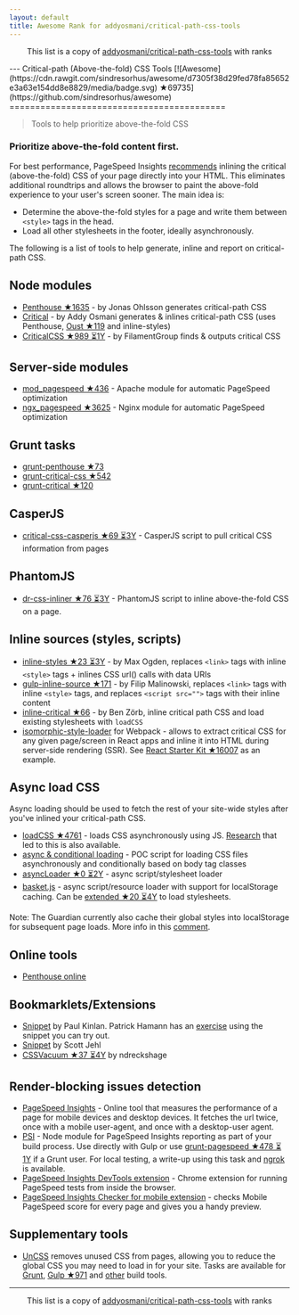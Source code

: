 ```yaml
---
layout: default
title: Awesome Rank for addyosmani/critical-path-css-tools
---
```


<p align="center">
	This list is a copy of <a href="https://github.com/addyosmani/critical-path-css-tools">addyosmani/critical-path-css-tools</a> with ranks
</p>
---
Critical-path (Above-the-fold) CSS Tools [![Awesome](https://cdn.rawgit.com/sindresorhus/awesome/d7305f38d29fed78fa85652e3a63e154dd8e8829/media/badge.svg) ★69735](https://github.com/sindresorhus/awesome)
==========================================

> Tools to help prioritize above-the-fold CSS

### Prioritize above-the-fold content first.

For best performance, PageSpeed Insights [recommends](https://developers.google.com/speed/docs/insights/PrioritizeVisibleContent) inlining the critical (above-the-fold) CSS of your page directly into your HTML. This eliminates additional roundtrips and allows the browser to paint the above-fold experience to your user's screen sooner. The main idea is:

* Determine the above-the-fold styles for a page and write them between `<style>` tags in the head.
* Load all other stylesheets in the footer, ideally asynchronously.

The following is a list of tools to help generate, inline and report on critical-path CSS.

## Node modules


* [Penthouse ★1635](https://github.com/pocketjoso/penthouse) - by Jonas Ohlsson generates critical-path CSS
* [Critical](https://github.com/addyosmani/critical) - by Addy Osmani generates & inlines critical-path CSS (uses Penthouse, [Oust ★119](https://github.com/addyosmani/oust) and inline-styles)
* [CriticalCSS ★989 ⏳1Y](https://github.com/filamentgroup/criticalcss) - by FilamentGroup finds & outputs critical CSS


## Server-side modules

* [mod_pagespeed ★436](https://github.com/pagespeed/mod_pagespeed) - Apache module for automatic PageSpeed optimization
* [ngx_pagespeed ★3625](https://github.com/pagespeed/ngx_pagespeed) - Nginx module for automatic PageSpeed optimization

## Grunt tasks

* [grunt-penthouse ★73](https://github.com/fatso83/grunt-penthouse)
* [grunt-critical-css ★542](https://github.com/filamentgroup/grunt-criticalcss)
* [grunt-critical ★120](https://github.com/bezoerb/grunt-critical)

## CasperJS

* [critical-css-casperjs ★69 ⏳3Y](https://github.com/ibrennan/critical-css-casperjs) - CasperJS script to pull critical CSS information from pages

## PhantomJS

* [dr-css-inliner ★76 ⏳3Y](https://github.com/drdk/dr-css-inliner) - PhantomJS script to inline above-the-fold CSS on a page.

## Inline sources (styles, scripts)

* [inline-styles ★23 ⏳3Y](https://github.com/maxogden/inline-styles) - by Max Ogden, replaces `<link>` tags with inline `<style>` tags + inlines CSS url() calls with data URIs
* [gulp-inline-source ★171](https://github.com/fmal/gulp-inline-source) - by Filip Malinowski, replaces `<link>` tags with inline `<style>` tags, and replaces `<script src="">` tags with their inline content
* [inline-critical ★66](https://github.com/bezoerb/inline-critical) - by Ben Zörb, inline critical path CSS and load existing stylesheets with `loadCSS`
* [isomorphic-style-loader](https://github.com/kriasoft/isomorphic-style-loader/) for Webpack - allows to extract critical CSS for any given page/screen in React apps and inline it into HTML during server-side rendering (SSR). See [React Starter Kit ★16007](https://github.com/kriasoft/react-starter-kit) as an example.

## Async load CSS

Async loading should be used to fetch the rest of your site-wide styles after you've inlined your critical-path CSS.

* [loadCSS ★4761](https://github.com/filamentgroup/loadCSS) - loads CSS asynchronously using JS. [Research](https://gist.github.com/scottjehl/87176715419617ae6994) that led to this is also available.
* [async & conditional loading](https://gist.github.com/matt-bailey/602b40c77a5d3381ff26) - POC script for loading CSS files asynchronously and conditionally based on body tag classes
* [asyncLoader ★0 ⏳2Y](https://github.com/n0mad01/asyncLoader) - async script/stylesheet loader
* [basket.js](http://addyosmani.github.io/basket.js/) - async script/resource loader with support for localStorage caching. Can be [extended ★20 ⏳4Y](https://github.com/andrewwakeling/basket-css-example) to load stylesheets.

Note: The Guardian currently also cache their global styles into localStorage for subsequent page loads. More info in this [comment](https://gist.github.com/scottjehl/87176715419617ae6994).

## Online tools

* [Penthouse online](https://jonassebastianohlsson.com/criticalpathcssgenerator/)

## Bookmarklets/Extensions

* [Snippet](https://gist.github.com/PaulKinlan/6284142) by Paul Kinlan. Patrick Hamann has an [exercise](http://patrickhamann.com/workshops/performance/tasks/2_Critical_Path/2_2.html) using the snippet you can try out.
* [Snippet](https://gist.github.com/scottjehl/b6129da04733e4e0f9a4) by Scott Jehl
* [CSSVacuum ★37 ⏳4Y](https://github.com/ndreckshage/CSSVacuum) by ndreckshage

## Render-blocking issues detection

* [PageSpeed Insights](https://developers.google.com/speed/pagespeed/insights/) - Online tool that measures the performance of a page for mobile devices and desktop devices. It fetches the url twice, once with a mobile user-agent, and once with a desktop-user agent. 
* [PSI](https://github.com/addyosmani/psi) - Node module for PageSpeed Insights reporting as part of your build process. Use directly with Gulp or use [grunt-pagespeed ★478 ⏳1Y](https://github.com/jrcryer/grunt-pagespeed) if a Grunt user. For local testing, a write-up using this task and [ngrok](http://www.jamescryer.com/2014/06/12/grunt-pagespeed-and-ngrok-locally-testing/) is available.
* [PageSpeed Insights DevTools extension](https://chrome.google.com/webstore/detail/pagespeed-insights-by-goo/gplegfbjlmmehdoakndmohflojccocli?hl=en) - Chrome extension for running PageSpeed tests from inside the browser.
* [PageSpeed Insights Checker for mobile extension](https://chrome.google.com/webstore/detail/pagespeed-insights-checke/mkjmodmicmpjedhoekkmafdgpocdkbna?hl=en) - checks Mobile PageSpeed score for every page and gives you a handy preview.

## Supplementary tools

* [UnCSS](https://github.com/giakki/uncss) removes unused CSS from pages, allowing you to reduce the global CSS you may need to load in for your site. Tasks are available for [Grunt](https://github.com/addyosmani/grunt-uncss), [Gulp ★971](https://github.com/ben-eb/gulp-uncss) and [other](https://addyosmani.com/blog/removing-unused-css/) build tools.

---
<p align="center">
	This list is a copy of <a href="https://github.com/addyosmani/critical-path-css-tools">addyosmani/critical-path-css-tools</a> with ranks
</p>
